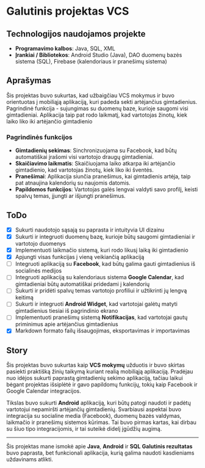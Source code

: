 # Galutinis projektas VCS

## Technologijos naudojamos projekte

- **Programavimo kalbos**: Java, SQL, XML
- **Įrankiai / Bibliotekos**: Android Studio (Java), DAO duomenų bazės sistema (SQL), Firebase (kalendoriaus ir pranešimų sistema)

## Aprašymas

Šis projektas buvo sukurtas, kad užbaigčiau VCS mokymus ir buvo orientuotas į mobiliąją aplikaciją, kuri padeda sekti artėjančius gimtadienius. Pagrindinė funkcija - sujungimas su duomenų baze, kurioje saugomi visi gimtadieniai. Aplikacija taip pat rodo laikmatį, kad vartotojas žinotų, kiek laiko liko iki artėjančio gimtadienio

### Pagrindinės funkcijos

- **Gimtadienių sekimas**: Sinchronizuojama su Facebook, kad būtų automatiškai įrašomi visi vartotojo draugų gimtadieniai.
- **Skaičiavimo laikmatis**: Skaičiuojama laiko atkarpa iki artėjančio gimtadienio, kad vartotojas žinotų, kiek liko iki šventės.
- **Pranešimai**: Aplikacija siunčia pranešimus, kai gimtadienis artėja, taip pat atnaujina kalendorių su naujomis datomis.
- **Papildomos funkcijos**: Vartotojas galės lengvai valdyti savo profilį, keisti spalvų temas, įjungti ar išjungti pranešimus.

## ToDo

- [x] Sukurti naudotojo sąsają su paprasta ir intuityvia UI dizainu
- [x] Sukurti ir integruoti duomenų bazę, kurioje būtų saugomi gimtadieniai ir vartotojo duomenys
- [x] Implementuoti laikmačio sistemą, kuri rodo likusį laiką iki gimtadienio
- [x] Apjungti visas funkcijas į vieną veikiančią aplikaciją
- [ ] Integruoti aplikaciją su **Facebook**, kad būtų galima gauti gimtadienius iš socialinės medijos
- [ ] Integruoti aplikaciją su kalendoriaus sistema **Google Calendar**, kad gimtadieniai būtų automatiškai pridedami į kalendorių
- [ ] Sukurti ir pridėti spalvų temas vartotojo profiliui ir užtikrinti jų lengvą keitimą
- [ ] Sukurti ir integruoti **Android Widget**, kad vartotojai galėtų matyti gimtadienius tiesiai iš pagrindinio ekrano
- [ ] Implementuoti pranešimų sistemą **Notifikacijas**, kad vartotojai gautų priminimus apie artėjančius gimtadienius
- [x] Markdown formato failų išsaugojimas, eksportavimas ir importavimas

## Story

Šis projektas buvo sukurtas kaip **VCS mokymų** užduotis ir buvo skirtas pasiekti praktišką žinių taikymą kuriant realią mobiliąją aplikaciją. Pradėjau nuo idėjos sukurti paprastą gimtadienių sekimo aplikaciją, tačiau laikui bėgant projektas išsiplėtė ir gavo papildomų funkcijų, tokių kaip Facebook ir Google Calendar integracijos.

Tikslas buvo sukurti **Android** aplikaciją, kuri būtų patogi naudoti ir padėtų vartotojui nepamiršti artėjančių gimtadienių. Svarbiausi aspektai buvo integracija su socialine media (Facebook), duomenų bazės valdymas, laikmačio ir pranešimų sistemos kūrimas. Tai buvo pirmas kartas, kai dirbau su šiuo tipo integracijomis, ir tai suteikė didelį įgūdžių augimą.

---

Šis projektas mane ismokė apie **Java**, **Android** ir **SQL**
**Galutinis rezultatas** buvo paprasta, bet funkcionali aplikacija, kurią galima naudoti kasdieniams uždavinams atlikti.
